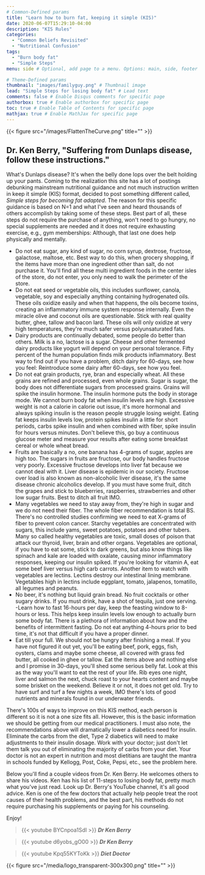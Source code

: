 ```yaml
---
# Common-Defined params
title: "Learn how to burn fat, keeping it simple (KIS)"
date: 2020-06-07T15:29:10-04:00
description: "KIS Rules"
categories:
  - "Common Beliefs Revisited"
  - "Nutritional Confusion"
tags:
  - "Burn body fat"
  - "Simple Steps"
menu: side # Optional, add page to a menu. Options: main, side, footer

# Theme-Defined params
thumbnail: "images/familyguy.png" # Thumbnail image
lead: "Simple Steps for losing body fat" # Lead text
comments: false # Enable Disqus comments for specific page
authorbox: true # Enable authorbox for specific page
toc: true # Enable Table of Contents for specific page
mathjax: true # Enable MathJax for specific page
---
```


{{< figure src="/images/FlattenTheCurve.png" title="" >}}

## Dr. Ken Berry, "Suffering from Dunlaps disease, follow these instructions."


What's Dunlaps disease? It's when the belly done lops over the belt holding up your pants. Coming to the realization this site has a lot of postings debunking mainstream nutritional guidance and not much instruction written in keep it simple (KIS) format, decided to post something different called, *Simple steps for becoming fat adapted*. The reason for this specific guidance is based on N=1 and what I've seen and heard thousands of others accomplish by taking some of these steps. Best part of all, these steps do not require the purchase of anything, won't need to go hungry, no special supplements are needed and it does not require exhausting exercise, e.g., gym memberships: Although, that last one does help physically and mentally. 
- Do not eat sugar, any kind of sugar, no corn syrup, dextrose, fructose, galactose, maltose, etc. Best way to do this, when grocery shopping, if the items have more than one ingredient other than salt, do not purchase it. You'll find all these multi ingredient foods in the center isles of the store, do not enter, you only need to walk the perimeter of the store. 
- Do not eat seed or vegetable oils, this includes sunflower, canola, vegetable, soy and especially anything containing hydrogenated oils. These oils oxidize easily and when that happens, the oils become toxins, creating an inflammatory immune system response internally. Even the miracle olive and coconut oils are questionable. Stick with real quality butter, ghee, tallow and bacon lard. These oils will only oxidize at very high temperatures, they're much safer versus polyunsaturated fats.
- Dairy products are continually debated, some people do better than others. Milk is a no, lactose is a sugar. Cheese and other fermented dairy products like yogurt will depend on your personal tolerance. Fifty percent of the human population finds milk products inflammatory. Best way to find out if you have a problem, ditch dairy for 60-days, see how you feel: Reintroduce some dairy after 60-days, see how you feel.
- Do not eat grain products, rye, bran and especially wheat. All these grains are refined and processed, even whole grains. Sugar is sugar, the body does not differentiate sugars from processed grains. Grains will spike the insulin hormone. The insulin hormone puts the body in storage mode. We cannot burn body fat when insulin levels are high. Excessive weight is not a calorie in calorie out issue, it's more hormonal and always spiking insulin is the reason people struggle losing weight. Eating fat keeps insulin levels low, protein spikes insulin a little for short periods, carbs spike insulin and when combined with fiber, spike insulin for hours versus minutes. Don't believe this, go buy a continuous glucose meter and measure your results after eating some breakfast cereal or whole wheat bread.  
- Fruits are basically a no, one banana has 4-grams of sugar, apples are high too. The sugars in fruits are fructose, our body handles fructose very poorly. Excessive fructose develops into liver fat because we cannot deal with it. Liver disease is epidemic in our society. Fructose over load is also known as non-alcoholic liver disease, it's the same disease chronic alcoholics develop. If you must have some fruit, ditch the grapes and stick to blueberries, raspberries, strawberries and other low sugar fruits. Best to ditch all fruit IMO. 
- Many vegetables we need to stay away from, they're high in sugar and we do not need their fiber. The whole fiber recommendation is total BS. There's no controlled studies confirming we need to eat X-grams of fiber to prevent colon cancer. Starchy vegetables are concentrated with sugars, this include yams, sweet potatoes, potatoes and other tubers. Many so called healthy vegetables are toxic, small doses of poison that attack our thyroid, liver, brain and other organs. Vegetables are optional, if you have to eat some, stick to dark greens, but also know things like spinach and kale are loaded with oxalate, causing minor inflammatory responses, keeping our insulin spiked. If you're looking for vitamin A, eat some beef liver versus high carb carrots. Another item to watch with vegetables are lectins. Lectins destroy our intestinal lining membrane. Vegetables high in lectins include eggplant, tomato, jalapenos, tomatillo, all legumes and peanuts. 
- No beer, it's nothing but liquid grain bread. No fruit cocktails or other sugary drinks. If you must drink, have a shot of tequila, just one serving.
-Learn how to fast 16-hours per day, keep the feasting window to 8-hours or less. This helps keep insulin levels low enough to actually burn some body fat. There is a plethora of information about how and the benefits of intermittent fasting. Do not eat anything 4-hours prior to bed time, it's not that difficult if you have a proper dinner.
- Eat till your full. We should not be hungry after finishing a meal. If you have not figured it out yet, you'll be eating beef, pork, eggs, fish, oysters, clams and maybe some cheese, all covered with grass fed butter, all cooked in ghee or tallow. Eat the items above and nothing else and I promise in 30-days, you'll shed some serious belly fat. Look at this as the way you'll want to eat the rest of your life. Rib eyes one night, liver and salmon the next, chuck roast to your hearts content and maybe some brisket on the weekend. Believe it or not, it does not get old. Try to have surf and turf a few nights a week, IMO there's lots of good nutrients and minerals found in our underwater friends. 

There's 100s of ways to improve on this KIS method, each person is different so it is not a one size fits all. However, this is the basic information we should be getting from our medical practitioners. I must also note, the recommendations above will dramatically lower a diabetics need for insulin. Eliminate the carbs from the diet, Type 2 diabetics will need to make adjustments to their insulin dosage. Work with your doctor; just don't let them talk you out of eliminating the majority of carbs from your diet. Your doctor is not an expert in nutrition and most dietitians are taught the mantra in schools funded by Kellogg, Post, Coke, Pepsi, etc., see the problem here.

Below you'll find a couple videos from Dr. Ken Berry. He welcomes others to share his videos. Ken has his list of 11-steps to losing body fat, pretty much what you've just read. Look up Dr. Berry's YouTube channel, it's all good advice. Ken is one of the few doctors that actually help people treat the root causes of their health problems, and the best part, his methods do not require purchasing his supplements or paying for his counseling. 

Enjoy!

>{{< youtube BYCnpoa1SdI >}}
***Dr Ken Berry***

>{{< youtube  d6yobs_gO00 >}}
***Dr Ken Berry***

>{{< youtube  Kpq55KYToKk >}}
***Diet Doctor***




{{< figure src="/media/logo_transparent-300x300.png" title="" >}}

